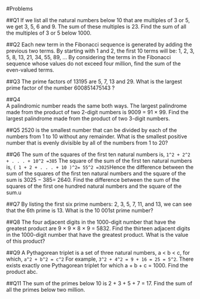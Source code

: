#Problems

##Q1
If we list all the natural numbers below 10 that are multiples of 3 or
5, we get 3, 5, 6 and 9. The sum of these multiples is 23. Find the sum
 of all the multiples of 3 or 5 below 1000.
      
##Q2
Each new term in the Fibonacci sequence is generated by adding the
previous two terms. By starting with 1 and 2, the first 10 terms will
be: 1, 2, 3, 5, 8, 13, 21, 34, 55, 89, ... By considering the terms in
the Fibonacci sequence whose values do not exceed four million, find the
sum of the even-valued terms.

##Q3
The prime factors of 13195 are 5, 7, 13 and 29.
What is the largest prime factor of the number 600851475143 ?
      
##Q4      
A palindromic number reads the same both ways. The largest palindrome
made from the product of two 2-digit numbers is 9009 = 91 × 99. Find the
largest palindrome made from the product of two 3-digit numbers.

##Q5
2520 is the smallest number that can be divided by each of the numbers
from 1 to 10 without any remainder. What is the smallest positive number
that is evenly divisible by all of the numbers from 1 to 20?

##Q6
The sum of the squares of the first ten natural numbers is, `1^2 + 2^2 +
. . . + 10^2 =385` The square of the sum of the first ten natural numbers
is, `( 1 + 2 + . . . + 10 )^2= 55^2 =3025`Hence the difference between
the sum of the squares of the first ten natural numbers and the square
of the sum is 3025 − 385= 2640.
Find the difference between the sum of the squares of the first one
hundred natural numbers and the square of the sum.u

##Q7
By listing the first six prime numbers: 2, 3, 5, 7, 11, and 13, we can
see that the 6th prime is 13. What is the 10 001st prime number?

##Q8
The four adjacent digits in the 1000-digit number that have the greatest
product are 9 × 9 × 8 × 9 = 5832. <see pe008data> Find the thirteen
adjacent digits in the 1000-digit number that have the greatest product.
What is the value of this product?

##Q9
A Pythagorean triplet is a set of three natural numbers, a < b < c, for
which, `a^2 + b^2 = c^2` For example, `3^2 + 4^2 = 9 + 16 = 25 = 5^2`. There
exists exactly one Pythagorean triplet for which a + b + c = 1000. Find
the product abc.

##Q11
The sum of the primes below 10 is 2 + 3 + 5 + 7 = 17. Find the sum of
all the primes below two million.
